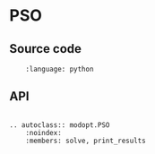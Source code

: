 # PSO

## Source code

```{literalinclude} ../../../modopt/core/optimization_algorithms/pso.py
    :language: python 
```

## API

```{eval-rst}

.. autoclass:: modopt.PSO
    :noindex:
    :members: solve, print_results
```